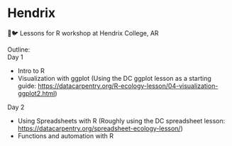 # Hendrix
📖🐦 Lessons for R workshop at Hendrix College, AR

Outline:  
Day 1  
- Intro to R  
- Visualization with ggplot (Using the DC ggplot lesson as a starting guide: https://datacarpentry.org/R-ecology-lesson/04-visualization-ggplot2.html)  

Day 2  
- Using Spreadsheets with R  (Roughly using the DC spreadsheet lesson:
https://datacarpentry.org/spreadsheet-ecology-lesson/)  
- Functions and automation with R  



